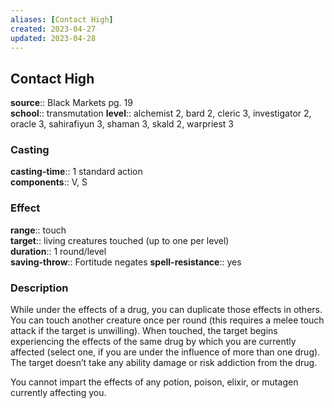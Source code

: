 ```yaml
---
aliases: [Contact High]
created: 2023-04-27
updated: 2023-04-28
---
```


## Contact High

**source**:: Black Markets pg. 19  
**school**:: transmutation
**level**:: alchemist 2, bard 2, cleric 3, investigator 2, oracle 3, sahirafiyun 3, shaman 3, skald 2, warpriest 3

### Casting

**casting-time**:: 1 standard action  
**components**:: V, S

### Effect

**range**:: touch  
**target**:: living creatures touched (up to one per level)  
**duration**:: 1 round/level  
**saving-throw**:: Fortitude negates
**spell-resistance**:: yes

### Description

While under the effects of a drug, you can duplicate those effects in others. You can touch another creature once per round (this requires a melee touch attack if the target is unwilling). When touched, the target begins experiencing the effects of the same drug by which you are currently affected (select one, if you are under the influence of more than one drug). The target doesn’t take any ability damage or risk addiction from the drug.  
  
You cannot impart the effects of any potion, poison, elixir, or mutagen currently affecting you.
